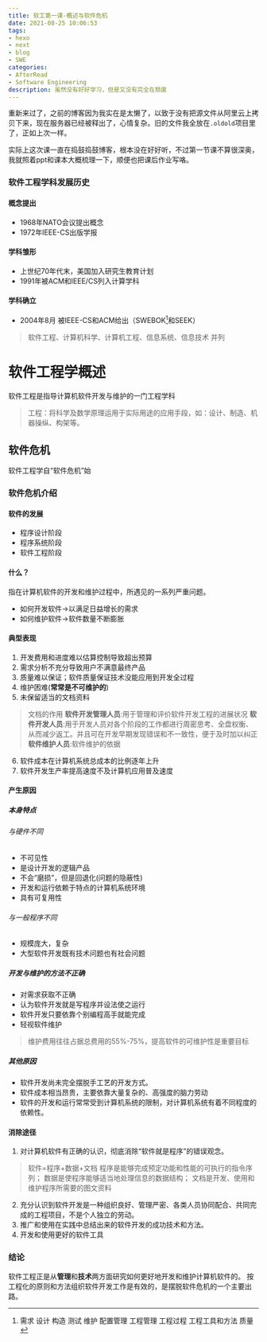 ```yaml
---
title: 软工第一课-概述与软件危机
date: 2021-08-25 10:06:53
tags:
- hexo
- next
- blog
- SWE
categories:
- AfterRead
- Software Engineering
description: 虽然没有好好学习，但是又没有完全在颓废
---
```


重新来过了，之前的博客因为我实在是太懒了，以致于没有把源文件从阿里云上拷贝下来，现在服务器已经被释出了，心情复杂。旧的文件我全放在`.oldold`项目里了，正如上次一样。

实际上这次课一直在捣鼓捣鼓博客，根本没在好好听，不过第一节课不算很深奥，我就照着ppt和课本大概梳理一下，顺便也把课后作业写咯。

### 软件工程学科发展历史

#### 概念提出
* 1968年NATO会议提出概念
* 1972年IEEE-CS出版学报

#### 学科雏形
* 上世纪70年代末，美国加入研究生教育计划
* 1991年被ACM和IEEE/CS列入计算学科

#### 学科确立
* 2004年8月 被IEEE-CS和ACM给出（SWEBOK[^10个领域]和SEEK）
> 软件工程、计算机科学、计算机工程、信息系统、信息技术 并列

# 软件工程学概述
软件工程是指导计算机软件开发与维护的一门工程学科
> 工程：将科学及数学原理运用于实际用途的应用手段，如：设计、制造、机器操纵、构架等。

## 软件危机
软件工程学自“软件危机”始

### 软件危机介绍

#### 软件的发展

* 程序设计阶段
* 程序系统阶段
* 软件工程阶段

#### 什么？

指在计算机软件的开发和维护过程中，所遇见的一系列严重问题。
* 如何开发软件->以满足日益增长的需求
* 如何维护软件->软件数量不断膨胀

#### 典型表现

1. 开发费用和进度难以估算控制导致超出预算
2. 需求分析不充分导致用户不满意最终产品
3. 质量难以保证；软件质量保证技术没能应用到开发全过程
4. 维护困难(**常常是不可维护的**)
5. 未保留适当的文档资料
> 文档的作用
> **软件开发管理人员**:用于管理和评价软件开发工程的进展状况
> **软件开发人员**:用于开发人员对各个阶段的工作都进行周密思考、全盘权衡、从而减少返工。并且可在开发早期发现错误和不一致性，便于及时加以纠正
> **软件维护人员**:软件维护的依据
6. 软件成本在计算机系统总成本的比例逐年上升
7. 软件开发生产率提高速度不及计算机应用普及速度

#### 产生原因
##### 本身特点
###### 与硬件不同

* 不可见性
* 是设计开发的逻辑产品
* 不会“磨损”，但是回退化(问题的隐蔽性)
* 开发和运行依赖于特点的计算机系统环境
* 具有可复用性

###### 与一般程序不同

* 规模庞大，复杂
* 大型软件开发既有技术问题也有社会问题
##### 开发与维护的方法不正确
* 对需求获取不正确
* 认为软件开发就是写程序并设法使之运行
* 软件开发只要依靠个别编程高手就能完成
* 轻视软件维护
> 维护费用往往占据总费用的55%-75%，提高软件的可维护性是重要目标

##### 其他原因
* 软件开发尚未完全摆脱手工艺的开发方式。
* 软件成本相当昂贵，主要依靠大量复杂的、高强度的脑力劳动
* 软件的开发和运行常常受到计算机系统的限制，对计算机系统有着不同程度的依赖性。

#### 消除途径
1. 对计算机软件有正确的认识，彻底消除“软件就是程序”的错误观念。
> 软件=程序+数据+文档
> 程序是能够完成预定功能和性能的可执行的指令序列；
> 数据是使程序能够适当地处理信息的数据结构；
> 文档是开发、使用和维护程序所需要的图文资料
2. 充分认识到软件开发是一种组织良好、管理严密、各类人员协同配合、共同完成的工程项目，不是个人独立的劳动。
3. 推广和使用在实践中总结出来的软件开发的成功技术和方法。
4. 开发和使用更好的软件工具

### 结论

软件工程正是从**管理**和**技术**两方面研究如何更好地开发和维护计算机软件的。
按工程化的原则和方法组织软件开发工作是有效的，是摆脱软件危机的一个主要出路。


[^10个领域]: 需求 设计 构造 测试 维护 配置管理 工程管理 工程过程 工程工具和方法 质量